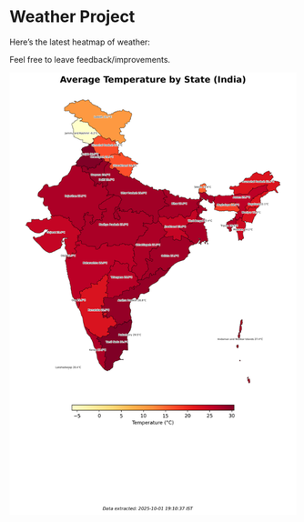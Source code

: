 # Weather Project

Here’s the latest heatmap of weather:

Feel free to leave feedback/improvements.

![India Heatmap](docs/assets/india_heatmap.png?v=DD2F57)
